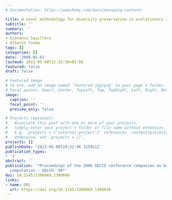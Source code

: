 ```yaml
---
# Documentation: https://wowchemy.com/docs/managing-content/

title: A novel methodology for diversity preservation in evolutionary algorithms
subtitle: ''
summary: ''
authors:
- Giovanni Squillero
- Alberto Tonda
tags: []
categories: []
date: '2008-01-01'
lastmod: 2022-05-08T22:22:50+02:00
featured: false
draft: false

# Featured image
# To use, add an image named `featured.jpg/png` to your page's folder.
# Focal points: Smart, Center, TopLeft, Top, TopRight, Left, Right, BottomLeft, Bottom, BottomRight.
image:
  caption: ''
  focal_point: ''
  preview_only: false

# Projects (optional).
#   Associate this post with one or more of your projects.
#   Simply enter your project's folder or file name without extension.
#   E.g. `projects = ["internal-project"]` references `content/project/deep-learning/index.md`.
#   Otherwise, set `projects = []`.
projects: []
publishDate: '2022-05-08T20:22:46.315951Z'
publication_types:
- '1'
abstract: ''
publication: '*Proceedings of the 2008 GECCO conference companion on Genetic and evolutionary
  computation - GECCO ′08*'
doi: 10.1145/1388969.1389049
links:
- name: URL
  url: https://doi.org/10.1145/1388969.1389049
---
```

